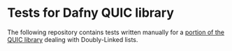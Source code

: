 # Tests for Dafny QUIC library

The following repository contains tests written manually for a [portion of the
QUIC library](https://github.com/secure-foundations/everquic-dafny) dealing with Doubly-Linked lists.